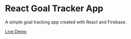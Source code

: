 # React Goal Tracker App

A simple goal tracking app created with React and Firebase.

[Live Demo](https://goal-tracking-app.vercel.app/)
